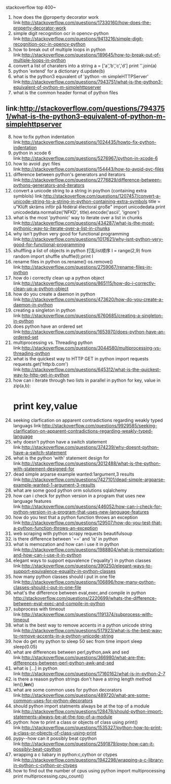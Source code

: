 
stackoverflow top 400~

1. how does the @property decorator work
link:http://stackoverflow.com/questions/17330160/how-does-the-property-decorator-work
2. simple digit recognition ocr in opencv-python
link:http://stackoverflow.com/questions/9413216/simple-digit-recognition-ocr-in-opencv-python
3. how to break out of multiple loops in python
link:http://stackoverflow.com/questions/189645/how-to-break-out-of-multiple-loops-in-python
4. convert a list of charaters into a string
a = ['a','b','c','d']
print ''.join(a)
5. python 'extend' for a dictionary
d.update(b)
6. what is the python3 equvalent of 'python -m simpleHTTPServer'
link:http://stackoverflow.com/questions/7943751/what-is-the-python3-equivalent-of-python-m-simplehttpserver
7. what is the common header format of python files
## link:http://stackoverflow.com/questions/7943751/what-is-the-python3-equivalent-of-python-m-simplehttpserver
8. how to:fix python indentation
link:http://stackoverflow.com/questions/1024435/howto-fix-python-indentation
9. python in xcode 6
link:http://stackoverflow.com/questions/5276967/python-in-xcode-6
10. how to avoid .pyc files
link:http://stackoverflow.com/questions/154443/how-to-avoid-pyc-files
11. difference between python's generators and iterators
link:http://stackoverflow.com/questions/2776829/difference-between-pythons-generators-and-iterators
12. convert a unicode string to a string in poython (containing extra symblols)
link:http://stackoverflow.com/questions/1207457/convert-a-unicode-string-to-a-string-in-python-containing-extra-symbols
title = u"Klüft skräms inför på fédéral électoral große"
import unicodedata
print unicodedata.normalize('NFKD', title).encode('ascii', 'ignore')
13. what is the most 'pythonic' way to iterate over a list in chunks
link:http://stackoverflow.com/questions/434287/what-is-the-most-pythonic-way-to-iterate-over-a-list-in-chunks
14. why isn't python very good for functional programming
link:http://stackoverflow.com/questions/1017621/why-isnt-python-very-good-for-functional-programming
15. shuffling a list of objects in python    打乱list顺序
l = range(2,9)
from random import shuffle
shuffle(l);print l
16. rename files in python    os.rename() os.remove() 
link:http://stackoverflow.com/questions/2759067/rename-files-in-python
17. how do i correctly clean up a python object
link:http://stackoverflow.com/questions/865115/how-do-i-correctly-clean-up-a-python-object
18. how do you create a daemon in python
link:http://stackoverflow.com/questions/473620/how-do-you-create-a-daemon-in-python
19. creating a singleton in python
link:http://stackoverflow.com/questions/6760685/creating-a-singleton-in-python
20. does python have an ordered set
link:http://stackoverflow.com/questions/1653970/does-python-have-an-ordered-set
21. multiprocessing vs. Threading python
link:http://stackoverflow.com/questions/3044580/multiprocessing-vs-threading-python
23. what is the quickest way to HTTP GET in python   import requests requests.get('http:b.com')
link:http://stackoverflow.com/questions/645312/what-is-the-quickest-way-to-http-get-in-python
24. how can i iterate through two lists in parallel in python
for key, value in zip(a,b):
    # print key,value
25. seeking clarfication on apparent contradictions regarding weakly typed languags
link:http://stackoverflow.com/questions/9929585/seeking-clarification-on-apparent-contradictions-regarding-weakly-typed-language
26. why doesn't python have a switch statement
link:http://stackoverflow.com/questions/374239/why-doesnt-python-have-a-switch-statement
27. what is the python 'with' statement design for
link:http://stackoverflow.com/questions/3012488/what-is-the-python-with-statement-designed-for
28. dead simple arparse example wanted:1argument,3 results
link:http://stackoverflow.com/questions/7427101/dead-simple-argparse-example-wanted-1-argument-3-results
29. what are some good python orm solutions
sqlalchemy
31. how can i check for python version in a program that uses new language features
link:http://stackoverflow.com/questions/446052/how-can-i-check-for-python-version-in-a-program-that-uses-new-language-features
32. how do you test that a python function throws an exception
link:http://stackoverflow.com/questions/129507/how-do-you-test-that-a-python-function-throws-an-exception
33. web scraping with python
scrapy requests beautifulsoup
34. is there difference between '==' and 'is' in python
35. what is memozation and how can i use it in python
link:http://stackoverflow.com/questions/1988804/what-is-memoization-and-how-can-i-use-it-in-python
36. elegant ways to support equvalence ('equality') in python classes
link:http://stackoverflow.com/questions/390250/elegant-ways-to-support-equivalence-equality-in-python-classes
37. how many python classes should i put in one file
link:http://stackoverflow.com/questions/106896/how-many-python-classes-should-i-put-in-one-file
38. what's the difference between eval,exec,and compile in python
http://stackoverflow.com/questions/2220699/whats-the-difference-between-eval-exec-and-compile-in-python
39. subprocess with timeout
link:http://stackoverflow.com/questions/1191374/subprocess-with-timeout
40. what is the best way to remove accents in a python unicode string
link:http://stackoverflow.com/questions/517923/what-is-the-best-way-to-remove-accents-in-a-python-unicode-string
41. how do get my python to sleep 50 sec
from time import sleep
sleep(0.05)
42. what are differences between perl,python,awk and sed
link:http://stackoverflow.com/questions/366980/what-are-the-differences-between-perl-python-awk-and-sed
43. what is [...] in python
link:http://stackoverflow.com/questions/17160162/what-is-in-python-2-7
44. is there a reason python strings don't have a string length method
len(),__len__()
45. what are some common uses for python decorators
link:http://stackoverflow.com/questions/489720/what-are-some-common-uses-for-python-decorators
46. should python import statments always be at the top of a module
link:http://stackoverflow.com/questions/128478/should-python-import-statements-always-be-at-the-top-of-a-module
47. python: how to print a class or objects of class using print()
link:http://stackoverflow.com/questions/1535327/python-how-to-print-a-class-or-objects-of-class-using-print
48. pypy--how can it possibly beat cpython
link:http://stackoverflow.com/questions/2591879/pypy-how-can-it-possibly-beat-cpython
49. wrapping a c liabary in python:c,cython or ctypes
link:http://stackoverflow.com/questions/1942298/wrapping-a-c-library-in-python-c-cython-or-ctypes
50. how to find out the number of cpus using python
import multiprocessing
print multiprocessing.cpu_count()
